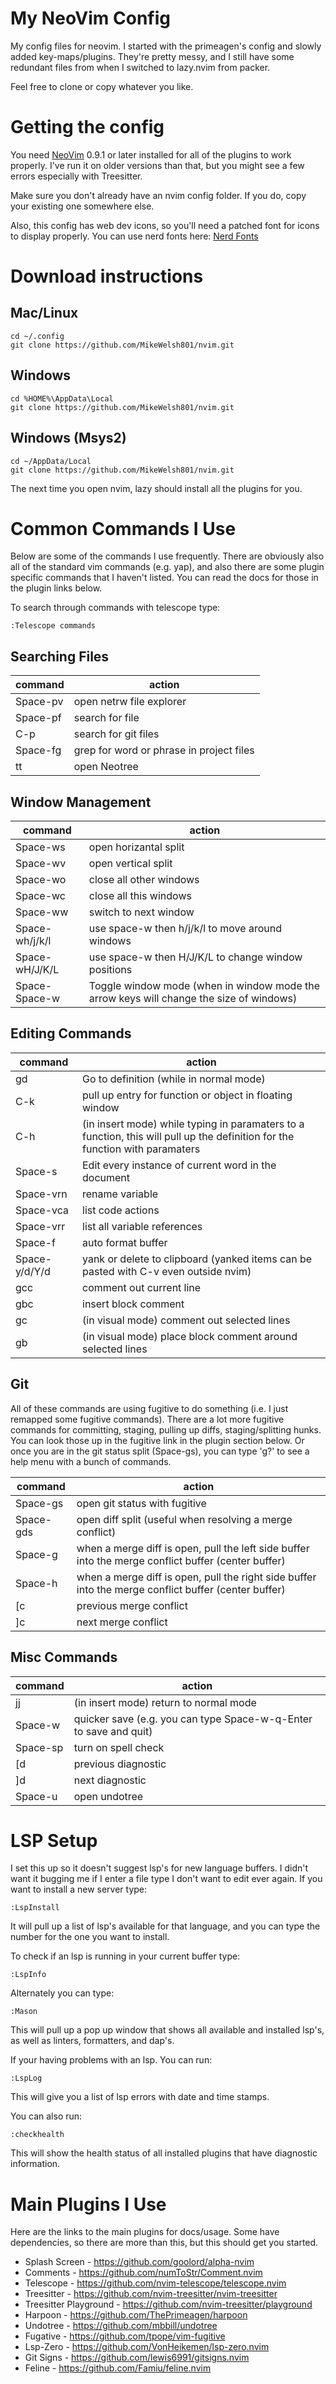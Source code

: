 # My NeoVim Config
My config files for neovim. I started with the primeagen's config and slowly added
key-maps/plugins. They're pretty messy, and I still have some redundant files from 
when I switched to lazy.nvim from packer.

Feel free to clone or copy whatever you like.

# Getting the config
You need [NeoVim](https://github.com/neovim/neovim) 0.9.1 or later installed for 
all of the plugins to work properly. I've run it on older versions than that, but
you might see a few errors especially with Treesitter.

Make sure you don't already have an nvim config folder. If you do, copy your existing one
somewhere else.

Also, this config has web dev icons, so you'll need a patched font for icons to 
display properly. You can use nerd fonts here: [Nerd Fonts](https://www.nerdfonts.com/)

# Download instructions

## Mac/Linux

    cd ~/.config
    git clone https://github.com/MikeWelsh801/nvim.git

## Windows

    cd %HOME%\AppData\Local
    git clone https://github.com/MikeWelsh801/nvim.git

## Windows (Msys2)

    cd ~/AppData/Local
    git clone https://github.com/MikeWelsh801/nvim.git

The next time you open nvim, lazy should install all the plugins for you.

# Common Commands I Use

Below are some of the commands I use frequently. There are obviously also all of
the standard vim commands (e.g. yap), and also there are some plugin specific commands
that I haven't listed. You can read the docs for those in the plugin links below.

To search through commands with telescope type:
```
:Telescope commands
```
## Searching Files
| command | action |
|---------|--------|
| Space-pv | open netrw file explorer |
| Space-pf | search for file |
| C-p | search for git files |
| Space-fg | grep for word or phrase in project files |
| tt | open Neotree |

## Window Management
| command | action |
|---------|--------|
| Space-ws | open horizantal split |
| Space-wv | open vertical split |
| Space-wo | close all other windows |
| Space-wc | close all this windows |
| Space-ww | switch to next window |
| Space-wh/j/k/l | use space-w then h/j/k/l to move around windows |
| Space-wH/J/K/L | use space-w then H/J/K/L to change window positions |
| Space-Space-w | Toggle window mode (when in window mode the arrow keys will change the size of windows) |

## Editing Commands
| command | action |
|---------|--------|
| gd | Go to definition (while in normal mode) |
| C-k | pull up entry for function or object in floating window |
| C-h | (in insert mode) while typing in paramaters to a function, this will pull up the definition for the function with paramaters |
| Space-s | Edit every instance of current word in the document |
| Space-vrn | rename variable |
| Space-vca | list code actions |
| Space-vrr | list all variable references |
| Space-f | auto format buffer |
| Space-y/d/Y/d | yank or delete to clipboard (yanked items can be pasted with C-v even outside nvim) |
| gcc | comment out current line |
| gbc | insert block comment |
| gc | (in visual mode) comment out selected lines |
| gb | (in visual mode) place block comment around selected lines |

## Git
All of these commands are using fugitive to do something (i.e. I just remapped some
fugitive commands). There are a lot more fugitive commands for committing, staging,
pulling up diffs, staging/splitting hunks. You can look those up in the fugitive link
in the plugin section below. Or once you are in the git status split (Space-gs), you
can type 'g?' to see a help menu with a bunch of commands.

| command | action |
|---------|--------|
| Space-gs | open git status with fugitive |
| Space-gds | open diff split (useful when resolving a merge conflict) |
| Space-g | when a merge diff is open, pull the left side buffer into the merge conflict buffer (center buffer) |
| Space-h | when a merge diff is open, pull the right side buffer into the merge conflict buffer (center buffer) |
| [c | previous merge conflict |
| ]c | next merge conflict |

## Misc Commands
| command | action |
|---------|--------|
| jj | (in insert mode) return to normal mode |
| Space-w | quicker save (e.g. you can type Space-w-q-Enter to save and quit)
| Space-sp | turn on spell check |
| [d | previous diagnostic |
| ]d | next diagnostic |
| Space-u | open undotree |

# LSP Setup

I set this up so it doesn't suggest lsp's for new language buffers. I didn't want
it bugging me if I enter a file type I don't want to edit ever again. If you want
to install a new server type:
```
:LspInstall
```
It will pull up a list of lsp's available for that language, and you can type the number
for the one you want to install.

To check if an lsp is running in your current buffer type:
```
:LspInfo
```
Alternately you can type:
```
:Mason
```
This will pull up a pop up window that shows all available and installed lsp's,
as well as linters, formatters, and dap's.

If your having problems with an lsp. You can run:
```
:LspLog
```
This will give you a list of lsp errors with date and time stamps. 

You can also run:
```
:checkhealth
```
This will show the health status of all installed plugins that have diagnostic
information.

# Main Plugins I Use

Here are the links to the main plugins for docs/usage. Some have dependencies,
so there are more than this, but this should get you started.

* Splash Screen - https://github.com/goolord/alpha-nvim
* Comments - https://github.com/numToStr/Comment.nvim
* Telescope - https://github.com/nvim-telescope/telescope.nvim
* Treesitter - https://github.com/nvim-treesitter/nvim-treesitter
* Treesitter Playground - https://github.com/nvim-treesitter/playground
* Harpoon - https://github.com/ThePrimeagen/harpoon
* Undotree - https://github.com/mbbill/undotree
* Fugative - https://github.com/tpope/vim-fugitive
* Lsp-Zero - https://github.com/VonHeikemen/lsp-zero.nvim
* Git Signs - https://github.com/lewis6991/gitsigns.nvim
* Feline - https://github.com/Famiu/feline.nvim
